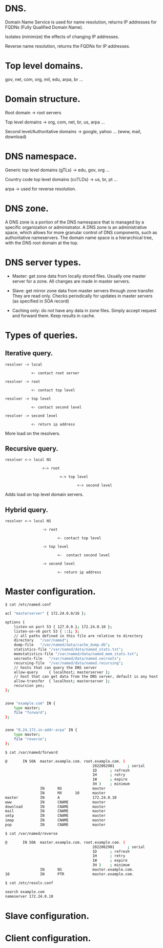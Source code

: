 # DNS.
Domain Name Service is used for name resolution, returns IP addresses for FQDNs (Fully Qualified Domain Name). 

Isolates (minimize) the effects of changing IP addresses.

Reverse name resolution, returns the FQDNs for IP addresses.

# Top level domains.
gov, net, com, org, mil, edu, arpa, br ...

# Domain structure.
Root domain -> root servers

Top level domains -> org, com, net, br, us, arpa ...

Second level/Authoritative domains -> google, yahoo ... (www, mail, download)


# DNS namespace.
Generic top level domains (gTLs) -> edu, gov, org ...

Country code top level domains (ccTLDs) -> us, br, pt ...

arpa -> used for reverse resolution.

# DNS zone.
A DNS zone is a portion of the DNS namespace that is managed by a specific organization or administrator. A DNS zone is an administrative space, which allows for more granular control of DNS components, such as authoritative nameservers. The domain name space is a hierarchical tree, with the DNS root domain at the top.

# DNS server types.
- Master: get zone data from locally stored files. Usually one master server for a zone. All changes are made in master servers.

- Slave: get mirror zone data from master servers through zone transfer. They are read only. Checks periodically for updates in master servers (as specified in SOA record)

- Caching only: do not have any data in zone files. Simply accept request and forward them. Keep results in cache. 

# Types of queries. 
## Iterative query.
```
resolver -> local 

            <- contact root server 

resolver -> root

            <- contact top level

resolver -> top level

            <- contact second level

resolver -> second level
  
            <- return ip address
```
More load on the resolvers.


## Recursive query.
```
resolver <-> local NS

                 <-> root

                         <-> top level

                                 <-> second level
```
Adds load on top level domain servers.

## Hybrid query.
```
resolver <-> local NS

                 -> root

                        <- contact top level

                 -> top level

                        <-  contact second level

                 -> second level

                        <- return ip address
```

# Master configuration.

```bash
$ cat /etc/named.conf

acl "masterserver" { 172.24.0.0/16 };

options {
    listen-on port 53 { 127.0.0.1; 172.24.0.10 };
    listen-on-v6 port 53 { ::1; };
    // all paths defined in this file are relative to directory
    directory 	"/var/named";
    dump-file 	"/var/named/data/cache_dump.db";
    statistics-file "/var/named/data/named_stats.txt";
    memstatistics-file "/var/named/data/named_mem_stats.txt";
    secroots-file	"/var/named/data/named.secroots";
    recursing-file	"/var/named/data/named.recursing";
    // hosts that can query the DNS server
    allow-query     { localhost; masterserver };
    // host that can get data from the DNS server, default is any host
    allow-transfer  { localhost; masterserver };
    recursion yes;
};


zone "example.com" IN {
    type master;
    file "forward";
};


zone "0.24.172.in-addr-arpa" IN {
    type master;
    file "reverse";
};

```

```bash
$ cat /var/named/forward

@       IN SOA  master.example.com. root.example.com. (
                                        2022062901      ; serial
                                        1D      ; refresh
                                        1H      ; retry
                                        1W      ; expire
                                        3H )    ; minimum
                IN      NS              master
                IN      MX      10      master
master          IN      A               172.24.0.10
www             IN      CNAME           master
download        IN      CNAME           master
mail            IN      CNAME           master
smtp            IN      CNAME           master
imap            IN      CNAME           master
pop             IN      CNAME           master
```

```bash
$ cat /var/named/reverse

@       IN SOA  master.example.com. root.example.com. (
                                        2022062901      ; serial
                                        1D      ; refresh
                                        1H      ; retry
                                        1W      ; expire
                                        3H )    ; minimum
                IN      NS              master.example.com.
10              IN      PTR             master.example.com.    
```

```bash
$ cat /etc/resolv.conf 

search example.com
nameserver 172.24.0.10
```

# Slave configuration.

# Client configuration.
